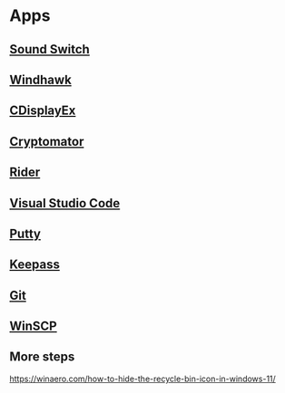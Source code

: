 # Apps

## [Sound Switch](https://github.com/Belphemur/SoundSwitch/releases)

## [Windhawk](https://windhawk.net/)

## [CDisplayEx](https://www.cdisplayex.com/)

## [Cryptomator](https://cryptomator.org/)

## [Rider](https://www.jetbrains.com/rider/)

## [Visual Studio Code](https://code.visualstudio.com/)

## [Putty](https://www.chiark.greenend.org.uk/~sgtatham/putty/latest.html)

## [Keepass](https://keepass.info/)

## [Git](https://git-scm.com/)

## [WinSCP](https://winscp.net/eng/index.php)


## More steps

https://winaero.com/how-to-hide-the-recycle-bin-icon-in-windows-11/